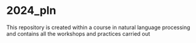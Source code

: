 # 2024_pln
This repository is created within a course in natural language processing and contains all the workshops and practices carried out
